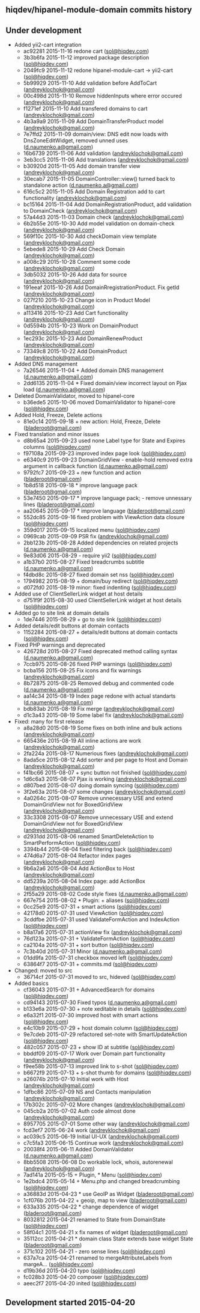 hiqdev/hipanel-module-domain commits history
--------------------------------------------

## Under development

- Added yii2-cart integration
    - ac92281 2015-11-16 redone cart (sol@hiqdev.com)
    - 3b3b6fa 2015-11-12 improved package description (sol@hiqdev.com)
    - 2049fc9 2015-11-12 redone hipanel-module-cart -> yii2-cart (sol@hiqdev.com)
    - 5b99929 2015-11-10 Add validation before AddToCart (andreyklochok@gmail.com)
    - 00c498d 2015-11-10 Remove hiddenInputs where error occured (andreyklochok@gmail.com)
    - f1271ef 2015-11-10 Add transfered domains to cart (andreyklochok@gmail.com)
    - 4b3a9a9 2015-11-09 Add DomainTransferProduct model (andreyklochok@gmail.com)
    - 7e7ffd2 2015-11-09 domain/view: DNS edit now loads with DnsZoneEditWidget, removed unned uses (d.naumenko.a@gmail.com)
    - 16b6739 2015-11-06 Add validation (andreyklochok@gmail.com)
    - 3eb3cc5 2015-11-06 Add translations (andreyklochok@gmail.com)
    - b30920d 2015-11-05 Add domain transfer view (andreyklochok@gmail.com)
    - 30ecab7 2015-11-05 DomainController::view() turned back to standalone action (d.naumenko.a@gmail.com)
    - 616c5c2 2015-11-05 Add Domain Registration add to cart functionality (andreyklochok@gmail.com)
    - bc15164 2015-11-04 Add DomainRegistrationProduct, add validation to DomainCheck (andreyklochok@gmail.com)
    - 57a44d3 2015-11-03 Domain check (andreyklochok@gmail.com)
    - 6b2b55e 2015-10-30 Add model validation on domain-check (andreyklochok@gmail.com)
    - 569f10c 2015-10-30 Add checkDomain view template (andreyklochok@gmail.com)
    - 5ebede8 2015-10-29 Add Check Domain (andreyklochok@gmail.com)
    - a008c29 2015-10-28 Comment some code (andreyklochok@gmail.com)
    - 3db5032 2015-10-26 Add data for source (andreyklochok@gmail.com)
    - 191eeaf 2015-10-26 Add DomainRregistrationProduct. Fix getId (andreyklochok@gmail.com)
    - 027f210 2015-10-23 Change icon in Product Model (andreyklochok@gmail.com)
    - a113416 2015-10-23 Add Cart functionality (andreyklochok@gmail.com)
    - 0d5594b 2015-10-23 Work on DomainProduct (andreyklochok@gmail.com)
    - 1ec293c 2015-10-23 Add DomainRenewProduct (andreyklochok@gmail.com)
    - 73349c8 2015-10-22 Add DomainProduct (andreyklochok@gmail.com)
- Added DNS management
    - 7a26546 2015-11-04  + Added domain DNS management (d.naumenko.a@gmail.com)
    - 2dd6135 2015-11-04  * Fixed domain/view incorrect layout on Pjax load (d.naumenko.a@gmail.com)
- Deleted DomainValidator, moved to hipanel-core
    - b36ede5 2015-10-06 moved DomainValidator to hipanel-core (sol@hiqdev.com)
- Added Hold, Freeze, Delete actions
    - 81e0c14 2015-09-18 + new action: Hold, Freeze, Delete (bladeroot@gmail.com)
- Fixed translation and minor issues
    - d8b65a4 2015-09-23 used none Label type for State and Expires columns (sol@hiqdev.com)
    - f97108a 2015-09-23 improved index page look (sol@hiqdev.com)
    - e6340c9 2015-09-23 DomainGridView - enable-hold removed extra argument in callback function (d.naumenko.a@gmail.com)
    - 9792fc7 2015-09-23 + new function and action (bladeroot@gmail.com)
    - 1b8d518 2015-09-18 * improve language pack (bladeroot@gmail.com)
    - 53e7450 2015-09-17 * improve language pack; - remove unnessary lines (bladeroot@gmail.com)
    - aa20645 2015-09-17 * improve language (bladeroot@gmail.com)
    - 552dc85 2015-09-16 fixed problem with ViewAction data closure (sol@hiqdev.com)
    - 359d017 2015-09-15 localized menu (sol@hiqdev.com)
    - 0969cab 2015-09-09 PSR fix (andreyklochok@gmail.com)
    - 2bb123b 2015-08-28 Added dependencies on related projects (d.naumenko.a@gmail.com)
    - 9e83d06 2015-08-29 - require yii2 (sol@hiqdev.com)
    - a1b37b0 2015-08-27 Fixed breadcrumbs subtitle (d.naumenko.a@gmail.com)
    - f4dbd8c 2015-08-27 fixed domain set nss (sol@hiqdev.com)
    - 1794982 2015-08-19 + domain/buy redirect (sol@hiqdev.com)
    - d072fd0 2015-08-19 minor: fixed indenting (sol@hiqdev.com)
- Added use of ClientSellerLink widget at host details
    - d751f9f 2015-08-30 used ClientSellerLink widget at host details (sol@hiqdev.com)
- Added go to site link at domain details
    - 1de7446 2015-08-29 + go to site link (sol@hiqdev.com)
- Added details/edit buttons at domain contacts
    - 1152284 2015-08-27 + details/edit buttons at domain contacts (sol@hiqdev.com)
- Fixed PHP warnings and deprecated
    - 426728d 2015-08-27 Fixed deprecated method calling syntax (d.naumenko.a@gmail.com)
    - 7ccb975 2015-08-26 fixed PHP warnings (sol@hiqdev.com)
    - bcba156 2015-08-25 Fix icons and fix warnings (andreyklochok@gmail.com)
    - 8b72875 2015-08-25 Removed debug and commented code (d.naumenko.a@gmail.com)
    - aa14c34 2015-08-19 Index page redone with actual standarts (d.naumenko.a@gmail.com)
    - bdb83ab 2015-08-19 Fix merge (andreyklochok@gmail.com)
    - d1c3a43 2015-08-19 Some label fix (andreyklochok@gmail.com)
- Fixed: many for first release
    - a8a28d0 2015-08-19 Some fixes on both inline and bulk actions (andreyklochok@gmail.com)
    - 665436e 2015-08-19 All inline actions are work (andreyklochok@gmail.com)
    - 2fa224a 2015-08-17 Numerious fixes (andreyklochok@gmail.com)
    - 8ada5ce 2015-08-12 Add sorter and per page to Host and Domain (andreyklochok@gmail.com)
    - f41bc66 2015-08-07 + sync button not finished (sol@hiqdev.com)
    - 1d6c6a3 2015-08-07 Pjax is working (andreyklochok@gmail.com)
    - d807bed 2015-08-07 doing domain syncing (sol@hiqdev.com)
    - 3f2e63a 2015-08-07 some changes (andreyklochok@gmail.com)
    - 4a0264c 2015-08-07 Remove unnecessary USE and extend DomainGridView not for BoxedGridView (andreyklochok@gmail.com)
    - 33c3308 2015-08-07 Remove unnecessary USE and extend DomainGridView not for BoxedGridView (andreyklochok@gmail.com)
    - d2931dd 2015-08-06 renamed SmartDeleteAction to SmartPerformAction (sol@hiqdev.com)
    - 3394b44 2015-08-04 fixed filtering back (sol@hiqdev.com)
    - 474d6a7 2015-08-04 Refactor index pages (andreyklochok@gmail.com)
    - 9b6a2a6 2015-08-04 Add ActionBox to Host (andreyklochok@gmail.com)
    - dd5239a 2015-08-04 Index page: add ActionBox (andreyklochok@gmail.com)
    - 2f55a29 2015-08-02 Code style fixes (d.naumenko.a@gmail.com)
    - 667e754 2015-08-02 * Plugin: + aliases (sol@hiqdev.com)
    - 0cc25e9 2015-07-31 + smart actions (sol@hiqdev.com)
    - 42178d0 2015-07-31 used ViewAction (sol@hiqdev.com)
    - 3cddfbe 2015-07-31 used ValidateFormAction and IndexAction (sol@hiqdev.com)
    - b8a17a6 2015-07-31 actionView fix (andreyklochok@gmail.com)
    - 76d123a 2015-07-31 + ValidateFormAction (sol@hiqdev.com)
    - ca2104a 2015-07-31 + sort button (sol@hiqdev.com)
    - 7c3b40d 2015-07-31 Minor (d.naumenko.a@gmail.com)
    - 01dd9fa 2015-07-31 checkbox moved left (sol@hiqdev.com)
    - 63864f7 2015-07-31 + commits.md (sol@hiqdev.com)
- Changed: moved to src
    - 36714cf 2015-07-31 moved to src, hideved (sol@hiqdev.com)
- Added basics
    - cf36043 2015-07-31 + AdvancedSearch for domains (sol@hiqdev.com)
    - cd94143 2015-07-30 Fixed typos (d.naumenko.a@gmail.com)
    - b133e6a 2015-07-30 + note xeditable in details (sol@hiqdev.com)
    - e6a32f1 2015-07-30 improved host with smart actions (sol@hiqdev.com)
    - e4c10b9 2015-07-29 + host domain column (sol@hiqdev.com)
    - 9e7cdeb 2015-07-29 refactored set-note with SmartUpdateAction (sol@hiqdev.com)
    - 482c057 2015-07-23 + show ID at subtitle (sol@hiqdev.com)
    - bbddf09 2015-07-17 Work over Domain part functionality (andreyklochok@gmail.com)
    - f9ee58b 2015-07-13 improved link to s-shot (sol@hiqdev.com)
    - b6672f9 2015-07-13 + s-shot thumb for domains (sol@hiqdev.com)
    - a26074b 2015-07-10 Initial work with Host (andreyklochok@gmail.com)
    - 1dfbc86 2015-07-09 NS and Contacts manipulation (andreyklochok@gmail.com)
    - 17b302c 2015-07-02 More changes (andreyklochok@gmail.com)
    - 045cb2a 2015-07-02 Auth code almost done (andreyklochok@gmail.com)
    - 8957705 2015-07-01 Some other way (andreyklochok@gmail.com)
    - fcd3ef7 2015-06-24 work (andreyklochok@gmail.com)
    - ac039c5 2015-06-19 Initial UI-UX (andreyklochok@gmail.com)
    - c7c5fa3 2015-06-15 Continue work (andreyklochok@gmail.com)
    - 20038f4 2015-06-11 Added DomainValidator (d.naumenko.a@gmail.com)
    - 8bb5508 2015-06-08 Do workable lock, whois, autorenewal (andreyklochok@gmail.com)
    - 7ad141a 2015-05-15 + Plugin, * Menu (sol@hiqdev.com)
    - 1e2bdc4 2015-05-14 + Menu.php and changed breadcrumbing (sol@hiqdev.com)
    - a36883d 2015-04-23 * use GeoIP as Widget (bladeroot@gmail.com)
    - 1cf076b 2015-04-22 + geoip, map to view (bladeroot@gmail.com)
    - 633a335 2015-04-22 * change dependence of widget (bladeroot@gmail.com)
    - 8032812 2015-04-21 renamed to State from DomainState (sol@hiqdev.com)
    - 58f04c1 2015-04-21 x fix names of widget (bladeroot@gmail.com)
    - 35112cc 2015-04-21 * domain class State extends base widget State (bladeroot@gmail.com)
    - 371c102 2015-04-21 - zero sense lines (sol@hiqdev.com)
    - 637a7ca 2015-04-21 renamed to mergeAttributeLabels from margeA... (sol@hiqdev.com)
    - d19b36d 2015-04-20 typo (sol@hiqdev.com)
    - fc028b3 2015-04-20 composer (sol@hiqdev.com)
    - aeec2f7 2015-04-20 inited (sol@hiqdev.com)

## Development started 2015-04-20

